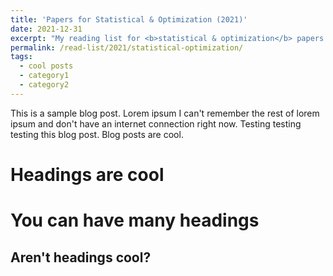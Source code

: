 ```yaml
---
title: 'Papers for Statistical & Optimization (2021)'
date: 2021-12-31
excerpt: "My reading list for <b>statistical & optimization</b> papers in 2021."
permalink: /read-list/2021/statistical-optimization/
tags:
  - cool posts
  - category1
  - category2
---
```


This is a sample blog post. Lorem ipsum I can't remember the rest of lorem ipsum and don't have an internet connection right now. Testing testing testing this blog post. Blog posts are cool.

Headings are cool
======

You can have many headings
======

Aren't headings cool?
------